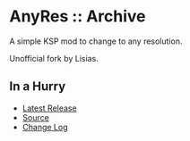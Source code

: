 # AnyRes :: Archive

A simple KSP mod to change to any resolution.

Unofficial fork by Lisias.


## In a Hurry

* [Latest Release](https://github.com/net-lisias-kspu/AnyRes/releases)
* [Source](https://github.com/net-lisias-kspu/AnyRes)
* [Change Log](./CHANGE_LOG.md)
